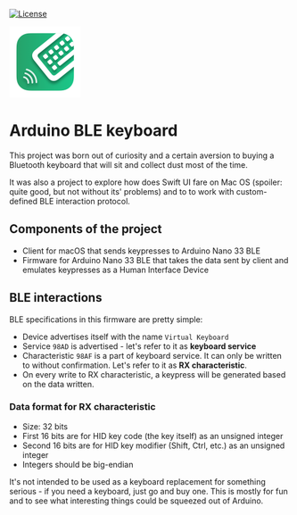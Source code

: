 [![License](https://img.shields.io/badge/License-Apache_2.0-blue.svg)](https://opensource.org/licenses/Apache-2.0)

<img src="https://raw.githubusercontent.com/AlexWoodblock/ArduinoBleKeyboard/main/assets/icon.png" alt="Project logo" width="128">

# Arduino BLE keyboard

This project was born out of curiosity and a certain aversion to buying a Bluetooth keyboard that will sit and collect dust most of the time.

It was also a project to explore how does Swift UI fare on Mac OS (spoiler: quite good, but not without its' problems) and to to work with custom-defined BLE interaction protocol.

## Components of the project
- Client for macOS that sends keypresses to Arduino Nano 33 BLE
- Firmware for Arduino Nano 33 BLE that takes the data sent by client and emulates keypresses as a Human Interface Device

## BLE interactions
BLE specifications in this firmware are pretty simple:
- Device advertises itself with the name `Virtual Keyboard`
- Service `98AD` is advertised - let's refer to it as **keyboard service**
- Characteristic `98AF` is a part of keyboard service. It can only be written to without confirmation. Let's refer to it as **RX characteristic**.
- On every write to RX characteristic, a keypress will be generated based on the data written.

### Data format for RX characteristic
- Size: 32 bits
- First 16 bits are for HID key code (the key itself) as an unsigned integer
- Second 16 bits are for HID key modifier (Shift, Ctrl, etc.) as an unsigned integer
- Integers should be big-endian

It's not intended to be used as a keyboard replacement for something serious - if you need a keyboard, just go and buy one. This is mostly for fun and to see what interesting things could be squeezed out of Arduino.